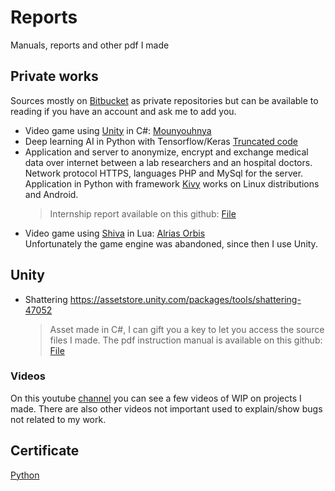 # Reports
Manuals, reports and other pdf I made

## Private works
Sources mostly on [Bitbucket](https://bitbucket.org/) as private repositories but can be available to reading if you have an account and ask me to add you.
- Video game using [Unity](https://unity.com/) in C#: [Mounyouhnya](https://play.google.com/store/apps/details?id=com.afeel.mouhnya)
- Deep learning AI in Python with Tensorflow/Keras [Truncated code](http://htmlpreview.github.io/?https://github.com/Abysselene/Reports/blob/master/Truncated%20code%20to%20show%20sample%20of%20resuts.html)
- Application and server to anonymize, encrypt and exchange medical data over internet between a lab researchers and an hospital doctors.  
Network protocol HTTPS, languages PHP and MySql for the server. Application in Python with framework [Kivy](https://github.com/kivy/kivy) works on Linux distributions and Android.
  > Internship report available on this github: [File](https://github.com/Abysselene/Reports/blob/master/Internship%202018/Axel%20PERIGNON%20-%20Rapport%20de%20stage%20Master%202%20DAPM%20v1.2.pdf)
- Video game using [Shiva](https://shiva-engine.com/) in Lua: [Alrias Orbis](https://steamcommunity.com/sharedfiles/filedetails/?id=192064340)  
Unfortunately the game engine was abandoned, since then I use Unity.

## Unity
- Shattering
https://assetstore.unity.com/packages/tools/shattering-47052
  > Asset made in C#, I can gift you a key to let you access the source files I made. The pdf instruction manual is available on this github: [File](https://github.com/Abysselene/Reports/blob/master/Shattering.pdf)
  
### Videos
 On this youtube [channel](https://www.youtube.com/channel/UCsurmI46HpjOew-yHTp2MlA/videos) you can see a few videos of WIP on projects I made. There are also other videos not important used to explain/show bugs not related to my work.


## Certificate
  [Python](https://www.testdome.com/cert/5feb615614b34357ab8bb63f81e0bc6b)
